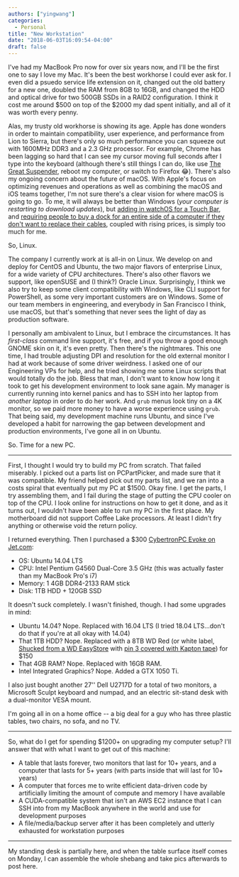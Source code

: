```yaml
---
authors: ["yingwang"]
categories:
  - Personal
title: "New Workstation"
date: "2018-06-03T16:09:54-04:00"
draft: false
---
```


I've had my MacBook Pro now for over six years now, and I'll be the first one to
say I love my Mac. It's been the best workhorse I could ever ask for. I even did
a psuedo service life extension on it, changed out the old battery for a new
one, doubled the RAM from 8GB to 16GB, and changed the HDD and optical drive for
two 500GB SSDs in a RAID2 configuration. I think it cost me around \$500 on top
of the \$2000 my dad spent initially, and all of it was worth every penny.

Alas, my trusty old workhorse is showing its age. Apple has done wonders in
order to maintain compatibility, user experience, and performance from Lion to
Sierra, but there's only so much performance you can squeeze out with 1600MHz
DDR3 and a 2.3 GHz processor. For example, Chrome has been lagging so hard that
I can see my cursor moving full seconds after I type into the keyboard (although
there's still things I can do, like use [The Great
Suspender](https://chrome.google.com/webstore/detail/the-great-suspender/klbibkeccnjlkjkiokjodocebajanakg?hl=en),
reboot my computer, or switch to Firefox :joy:). There's also my ongoing concern
about the future of macOS. With Apple's focus on optimizing revenues and
operations as well as combining the macOS and iOS teams together, I'm not sure
there's a clear vision for where macOS is going to go. To me, it will always be
better than Windows (_your computer is restarting to download updates_), but
[adding in watchOS for a Touch
Bar](https://www.theverge.com/2016/10/28/13454052/apple-macbook-pro-touch-bar-apple-watch-features),
and [requiring people to buy a dock for an entire side of a computer if they
don't want to replace their
cables](https://www.cultofmac.com/451446/adapt-macbook-pro-docks-dongles/),
coupled with rising prices, is simply too much for me.

So, Linux.

The company I currently work at is all-in on Linux. We develop on and deploy for
CentOS and Ubuntu, the two major flavors of enterprise Linux, for a wide variety
of CPU architectures. There's also other flavors we support, like openSUSE and
(I think?) Oracle Linux. Surprisingly, I think we also try to keep some client
compatibility with Windows, like CLI support for PowerShell, as some very
important customers are on Windows. Some of our team members in engineering, and
everybody in San Francisco I think, use macOS, but that's something that never
sees the light of day as production software.

I personally am ambivalent to Linux, but I embrace the circumstances. It has
_first-class_ command line support, it's free, and if you throw a good enough
GNOME skin on it, it's even pretty. Then there's the nightmares. This one time,
I had trouble adjusting DPI and resolution for the old external monitor I had at
work because of some driver weirdness. I asked one of our Engineering VPs for
help, and he tried showing me some Linux scripts that would totally do the job.
Bless that man, I don't want to know how long it took to get his development
environment to look sane again. My manager is currently running into kernel
panics and has to SSH into her laptop from _another laptop_ in order to do her
work. And `grub` menus look tiny on a 4K monitor, so we paid more money to have
a worse experience using `grub`. That being said, my development machine runs
Ubuntu, and since I've developed a habit for narrowing the gap between
development and production environments, I've gone all in on Ubuntu.

So. Time for a new PC.

---

First, I thought I would try to build my PC from scratch. That failed miserably.
I picked out a parts list on PCPartPicker, and made sure that it was compatible.
My friend helped pick out my parts list, and we ran into a costs spiral that
eventually put my PC at $1500. Okay fine. I get the parts, I try assembling
them, and I fail during the stage of putting the CPU cooler on top of the CPU. I
look online for instructions on how to get it done, and as it turns out, I
wouldn't have been able to run my PC in the first place. My motherboard did not
support Coffee Lake processors. At least I didn't fry anything or otherwise void
the return policy.

I returned everything. Then I purchased a $300 [CybertronPC Evoke on
Jet.com](https://jet.com/product/CybertronPC-Evoke-Desktop-Intel-Pentium-G4560-Dual-Core-35GHz-4GB-DDR4-2133-1TB-/770f5eb0d60d4129af3b7a2e8a4dc809?beaconId=5f63b36f-2476-4055-bdb9-08cb73111e1e%2F2%2Fx~770f5eb0d60d4129af3b7a2e8a4dc809&origination=PLP):

- OS: Ubuntu 14.04 LTS
- CPU: Intel Pentium G4560 Dual-Core 3.5 GHz (this was actually faster than my
  MacBook Pro's i7)
- Memory: 1 4GB DDR4-2133 RAM stick
- Disk: 1TB HDD + 120GB SSD

It doesn't suck completely. I wasn't finished, though. I had some upgrades in
mind:

- Ubuntu 14.04? Nope. Replaced with 16.04 LTS (I tried 18.04 LTS...don't do that
  if you're at all okay with 14.04)
- That 1TB HDD? Nope. Replaced with a 8TB WD Red (or white label, [Shucked from
  a WD EasyStore](https://imgur.com/gallery/IsZxx) with [pin 3 covered with
  Kapton
  tape](https://www.reddit.com/r/DataHoarder/comments/70hm8h/8tb_easystore_wd_white_label_issuesolution/))
  for $150
- That 4GB RAM? Nope. Replaced with 16GB RAM.
- Intel Integrated Graphics? Nope. Added a GTX 1050 Ti.

I also just bought another 27'' Dell U2717D for a total of two monitors, a
Microsoft Sculpt keyboard and numpad, and an electric sit-stand desk with a
dual-monitor VESA mount.

I'm going all in on a home office -- a big deal for a guy who has three plastic
tables, two chairs, no sofa, and no TV.

---

So, what do I get for spending $1200+ on upgrading my computer setup? I'll
answer that with what I want to get out of this machine:

- A table that lasts forever, two monitors that last for 10+ years, and a
  computer that lasts for 5+ years (with parts inside that will last for 10+
  years)
- A computer that forces me to write efficient data-driven code by artificially
  limiting the amount of compute and memory I have available
- A CUDA-compatible system that isn't an AWS EC2 instance that I can SSH into
  from my MacBook anywhere in the world and use for development purposes
- A file/media/backup server after it has been completely and utterly exhausted
  for workstation purposes

---

My standing desk is partially here, and when the table surface itself comes on
Monday, I can assemble the whole shebang and take pics afterwards to post here.
